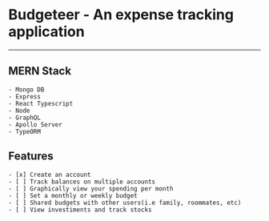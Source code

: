# Budgeteer - An expense tracking application

---

## MERN Stack

    - Mongo DB
    - Express
    - React Typescript
    - Node
    - GraphQL
    - Apollo Server
    - TypeORM

## Features

    - [x] Create an account
    - [ ] Track balances on multiple accounts
    - [ ] Graphically view your spending per month
    - [ ] Set a monthly or weekly budget
    - [ ] Shared budgets with other users(i.e family, roommates, etc)
    - [ ] View investiments and track stocks
